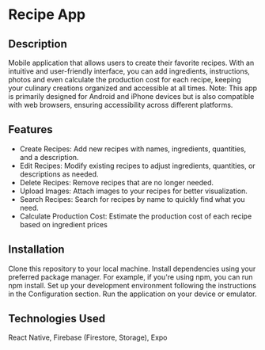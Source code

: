 # Recipe App
## Description
Mobile application that allows users to create their favorite recipes. With an intuitive and user-friendly interface, you can add ingredients, instructions, photos and even calculate the production cost for each recipe, keeping your culinary creations organized and accessible at all times.
Note: This app is primarily designed for Android and iPhone devices but is also compatible with web browsers, ensuring accessibility across different platforms.

## Features
- Create Recipes: Add new recipes with names, ingredients, quantities, and a description.
- Edit Recipes: Modify existing recipes to adjust ingredients, quantities, or descriptions as needed.
- Delete Recipes: Remove recipes that are no longer needed.
- Upload Images: Attach images to your recipes for better visualization.
- Search Recipes: Search for recipes by name to quickly find what you need.
- Calculate Production Cost: Estimate the production cost of each recipe based on ingredient prices

## Installation
Clone this repository to your local machine.
Install dependencies using your preferred package manager. For example, if you're using npm, you can run npm install.
Set up your development environment following the instructions in the Configuration section.
Run the application on your device or emulator.

## Technologies Used
React Native,
Firebase (Firestore, Storage),
Expo
